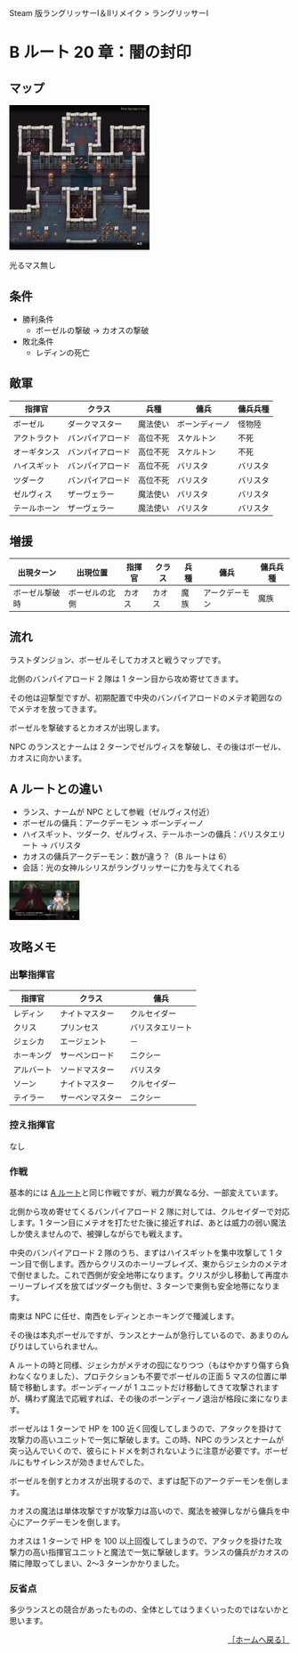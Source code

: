 Steam 版ラングリッサーⅠ＆Ⅱリメイク > ラングリッサーⅠ

# B ルート 20 章：闇の封印

## マップ

<div>
  <img src="../images/Chapter20B/Map20B.jpg" width="50%">
</div>

光るマス無し

## 条件

- 勝利条件
    - ボーゼルの撃破 → カオスの撃破
- 敗北条件
    - レディンの死亡

## 敵軍

|指揮官|クラス|兵種|傭兵|傭兵兵種|
|---|---|---|---|---|
|ボーゼル|ダークマスター|魔法使い|ボーンディーノ|怪物陸|
|アクトラクト|バンパイアロード|高位不死|スケルトン|不死|
|オーギタンス|バンパイアロード|高位不死|スケルトン|不死|
|ハイスギット|バンパイアロード|高位不死|バリスタ|バリスタ|
|ツダーク|バンパイアロード|高位不死|バリスタ|バリスタ|
|ゼルヴィス|ザーヴェラー|魔法使い|バリスタ|バリスタ|
|テールホーン|ザーヴェラー|魔法使い|バリスタ|バリスタ|

## 増援

|出現ターン|出現位置|指揮官|クラス|兵種|傭兵|傭兵兵種|
|---|---|---|---|---|---|---|
|ボーゼル撃破時|ボーゼルの北側|カオス|カオス|魔族|アークデーモン|魔族|

## 流れ

ラストダンジョン、ボーゼルそしてカオスと戦うマップです。

北側のバンパイアロード 2 隊は 1 ターン目から攻め寄せてきます。

その他は迎撃型ですが、初期配置で中央のバンパイアロードのメテオ範囲なのでメテオを放ってきます。

ボーゼルを撃破するとカオスが出現します。

NPC のランスとナームは 2 ターンでゼルヴィスを撃破し、その後はボーゼル、カオスに向かいます。

## A ルートとの違い

- ランス、ナームが NPC として参戦（ゼルヴィス付近）
- ボーゼルの傭兵：アークデーモン → ボーンディーノ
- ハイスギット、ツダーク、ゼルヴィス、テールホーンの傭兵：バリスタエリート → バリスタ
- カオスの傭兵アークデーモン：数が違う？（B ルートは 6）
- 会話：光の女神ルシリスがラングリッサーに力を与えてくれる

<div>
  <img src="../images/Chapter20B/Lucilis.jpg" width="25%">
</div>

## 攻略メモ

### 出撃指揮官

|指揮官|クラス|傭兵|
|---|---|---|
|レディン|ナイトマスター|クルセイダー|
|クリス|プリンセス|バリスタエリート|
|ジェシカ|エージェント|－|
|ホーキング|サーペンロード|ニクシー|
|アルバート|ソードマスター|バリスタ|
|ソーン|ナイトマスター|クルセイダー|
|テイラー|サーペンマスター|ニクシー|

### 控え指揮官

なし

### 作戦

基本的には [A ルート](Chapter20A.md#作戦)と同じ作戦ですが、戦力が異なる分、一部変えています。

北側から攻め寄せてくるバンパイアロード 2 隊に対しては、クルセイダーで対応します。1 ターン目にメテオを打たせた後に接近すれば、あとは威力の弱い魔法しか使えませんので、被弾しながらでも戦えます。

中央のバンパイアロード 2 隊のうち、まずはハイスギットを集中攻撃して 1 ターン目で倒します。西からクリスのホーリーブレイズ、東からジェシカのメテオで倒せました。これで西側が安全地帯になります。クリスが少し移動して再度ホーリーブレイズを放てばツダークも倒せ、3 ターンで東側も安全地帯になります。

南東は NPC に任せ、南西をレディンとホーキングで殲滅します。

その後は本丸ボーゼルですが、ランスとナームが急行しているので、あまりのんびりはしていられません。

A ルートの時と同様、ジェシカがメテオの囮になりつつ（もはやかすり傷すら負わなくなりました）、プロテクションも不要でボーゼルの正面 5 マスの位置に単騎で移動します。ボーンディーノが 1 ユニットだけ移動してきて攻撃されますが、構わず魔法で応戦すれば、その後のボーンディーノ退治が格段に楽になります。

ボーゼルは 1 ターンで HP を 100 近く回復してしまうので、アタックを掛けて攻撃力の高いユニットで一気に撃破します。この時、NPC のランスとナームが突っ込んでいくので、彼らにトドメを刺されないように注意が必要です。ボーゼルにもサイレンスが効きませんでした。

ボーゼルを倒すとカオスが出現するので、まずは配下のアークデーモンを倒します。

カオスの魔法は単体攻撃ですが攻撃力は高いので、魔法を被弾しながら傭兵を中心にアークデーモンを倒します。

カオスは 1 ターンで HP を 100 以上回復してしまうので、アタックを掛けた攻撃力の高い指揮官ユニットと魔法で一気に撃破します。ランスの傭兵がカオスの隣に陣取ってしまい、2～3 ターンかかりました。

### 反省点

多少ランスとの競合があったものの、全体としてはうまくいったのではないかと思います。

<div align="right">
  <a href="../README.md">［ホームへ戻る］</a>
</div>
